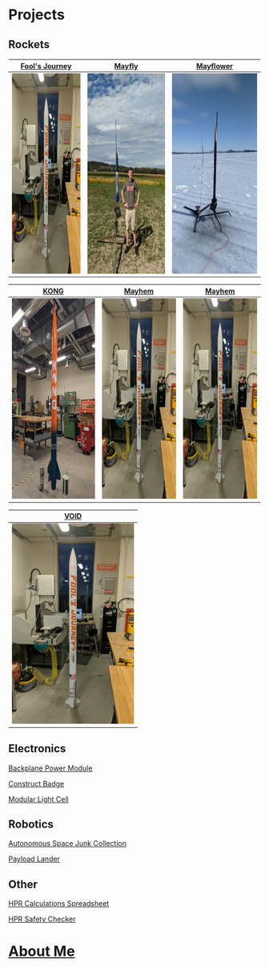 # Projects
## Rockets
| [Fool's Journey](http://vlarko.com/Rockets/Fool's%20Journey) | [Mayfly](http://vlarko.com/Rockets/Mayfly) | [Mayflower](http://vlarko.com/Rockets/Mayflower) |
| - | - | - |
| <img src="FoolsJourney_1.jpg" height="400"> | <img src="L1_2.jpg" height="400"> | <img src="mayflower ice.jpg" height="400"> | 

| [KONG](http://vlarko.com/Rockets/KONG) | [Mayhem](http://vlarko.com/Rockets/Mayhem) | [Mayhem](http://vlarko.com/Rockets/Mayhem) |
| - | - | - |
| <img src="KONG_1.jpg" height="400"> | <img src="FoolsJourney_1.jpg" height="400"> | <img src="FoolsJourney_1.jpg" height="400"> |

| [VOID](http://vlarko.com/Rockets/VOID) |
| - |
| <img src="FoolsJourney_1.jpg" height="400"> |

## Electronics
[Backplane Power Module](http://vlarko.com/Electronics/Backplane%20Power%20Module)

[Construct Badge](http://vlarko.com/Electronics/Construct%20Badge)

[Modular Light Cell](http://vlarko.com/Electronics/Modular%20Light%20Cell)

## Robotics
[Autonomous Space Junk Collection](http://vlarko.com/Robotics/Autonomous%20Space%20Junk%20Collection)

[Payload Lander](http://vlarko.com/Robotics/Payload%20Lander)

## Other
[HPR Calculations Spreadsheet](http://vlarko.com/Other/HPR%20Calculations%20Spreadsheet)

[HPR Safety Checker](http://vlarko.com/Other/HPR%20Safety%20Checker)

# [About Me](http://vlarko.com/About%20Me)
